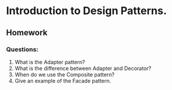# Introduction to Design Patterns.

## Homework

### Questions:
1. What is the Adapter pattern? 
2. What is the difference between Adapter and Decorator?
3. When do we use the Composite pattern?
4. Give an example of the Facade pattern.